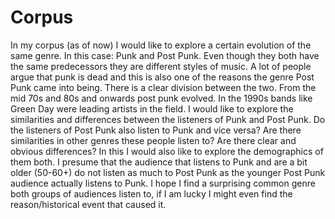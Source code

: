 # Corpus
In my corpus (as of now) I would like to explore a certain evolution of the same genre. In this case: Punk and Post Punk. Even though they both have the same predecessors they are different styles of music. A lot of people argue that punk is dead and this is also one of the reasons the genre Post Punk came into being. There is a clear division between the two. From the mid 70s and 80s and onwards post punk evolved. In the 1990s bands like Green Day were leading artists in the field. I would like to explore the similarities and differences between the listeners of Punk and Post Punk. Do the listeners of Post Punk also listen to Punk and vice versa? Are there similarities in other genres these people listen to? Are there clear and obvious differences? In this I would also like to explore the demographics of them both. I presume that the audience that listens to Punk and are a bit older (50-60+) do not listen as much to Post Punk as the younger Post Punk audience actually listens to Punk. I hope I find a surprising common genre both groups of audiences listen to, if I am lucky I might even find the reason/historical event that caused it.  
